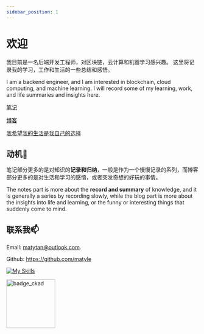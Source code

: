 ```yaml
---
sidebar_position: 1
---
```


# 欢迎

我目前是一名后端开发工程师，对区块链，云计算和机器学习感兴趣。
这里将记录我的学习，工作和生活的一些总结和感悟。

I am a backend engineer, and I am interested in blockchain, cloud computing, and machine learning.
I will record some of my learning, work, and life summaries and insights here.

[笔记](http://matytan.pages.dev/docs)

[博客](http://matytan.pages.dev/blog)

[我希望我的生活是我自己的选择](https://matytan.pages.dev/blog/life)

## 动机🍭

笔记部分更多的是对知识的**记录和归纳**，一般是作为一个慢慢记录的系列，而博客部分更多的是对生活和学习的感悟，或者突发奇想的好玩的事情。

The notes part is more about the **record and summary** of knowledge, and it is generally a series by recording slowly,
while the blog part is more about the insights into life and learning, or the funny or interesting things that suddenly come to mind.

## 联系我📫

Email: [matytan@outlook.com](matytan@outlook.com).

Github: https://github.com/matyle

[![My Skills](https://skillicons.dev/icons?i=kubernetes,docker,bash,python,lua,go,js,solidity,mysql,mongodb,redis)](https://skillicons.dev)

<img alt='badge_ckad' src="https://user-images.githubusercontent.com/24785373/206426236-a78f59dc-e6dc-4b92-a0c4-4cd7ab8e3649.png" width="auto" height="128" />

